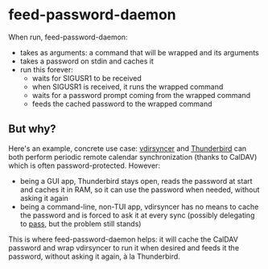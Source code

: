 # feed-password-daemon

When run, feed-password-daemon:
- takes as arguments: a command that will be wrapped and its arguments
- takes a password on stdin and caches it
- run this forever:
    - waits for SIGUSR1 to be received
    - when SIGUSR1 is received, it runs the wrapped command
    - waits for a password prompt coming from the wrapped command
    - feeds the cached password to the wrapped command

## But why?

Here's an example, concrete use case:
[vdirsyncer](https://vdirsyncer.pimutils.org/en/stable/index.html) and [Thunderbird](https://www.thunderbird.net) can both perform periodic remote calendar synchronization (thanks to CalDAV) which is often password-protected.
However:
- being a GUI app, Thunderbird stays open, reads the password at start and caches it in RAM, so it can use the password when needed, without asking it again
- being a command-line, non-TUI app, vdirsyncer has no means to cache the password and is forced to ask it at every sync (possibly delegating to [pass](https://www.passwordstore.org), but the problem still stands)

This is where feed-password-daemon helps: it will cache the CalDAV password and wrap vdirsyncer to run it when desired and feeds it the password, without asking it again, à la Thunderbird.

